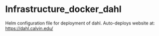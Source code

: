 # Infrastructure_docker_dahl

Helm configuration file for deployment of dahl. Auto-deploys website at:
https://dahl.calvin.edu/
